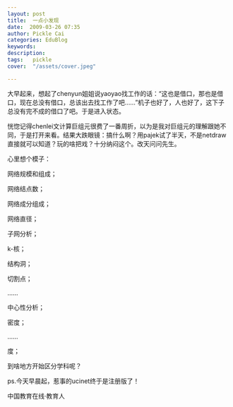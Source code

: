 ```yaml
---
layout: post  
title:  一点小发现  
date:  2009-03-26 07:35  
author: Pickle Cai  
categories: EduBlog  
keywords: 
description:   
tags:	pickle   
cover:  "/assets/cover.jpeg"  

---  
```

    
大早起来，想起了chenyun姐姐说yaoyao找工作的话：“这也是借口，那也是借口，现在总没有借口，总该出去找工作了吧……”机子也好了，人也好了，这下子总没有完不成的借口了吧。于是进入状态。



恍惚记得chenlei文计算巨组元很费了一番周折，以为是我对巨组元的理解跟她不同，于是打开来看。结果大跌眼镜：搞什么啊？用pajek试了半天，不是netdraw直接就可以知道？玩的啥把戏？十分纳闷这个。改天问问先生。



心里想个模子：





网络规模和组成； 



网络结点数； 

网络成分组成； 

网络直径；

子网分析； 



k-核； 

结构洞； 

切割点； 

……

中心性分析； 



密度； 

…… 

度；

到啥地方开始区分学科呢？



ps.今天早晨起，惹事的ucinet终于是注册版了！



		    
 中国教育在线·教育人

